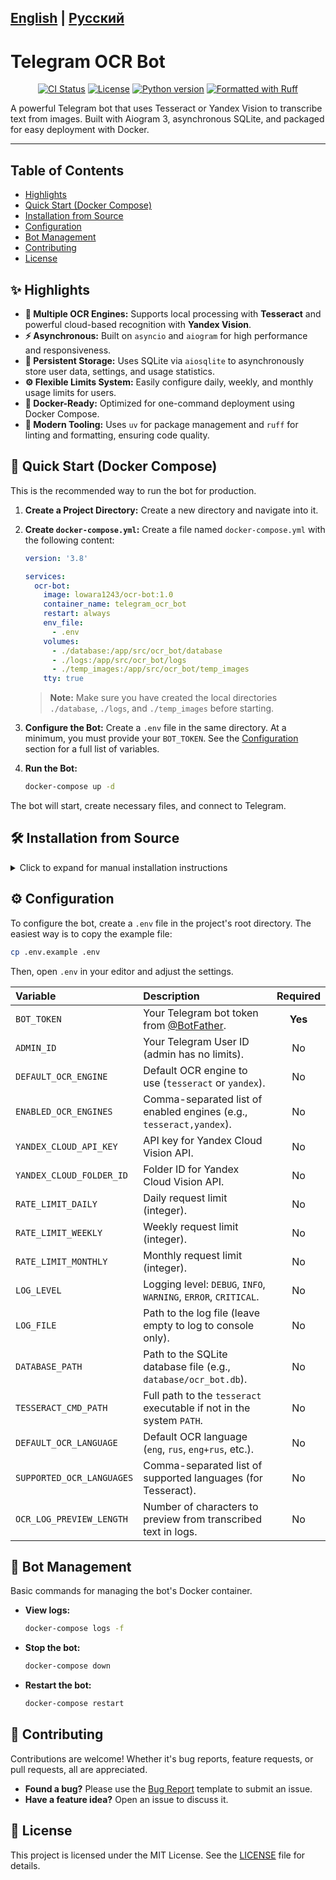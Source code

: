 [English](README.md) | [Русский](README.ru.md)
---

# Telegram OCR Bot

<p align="center">
  <a href="https://github.com/Lowara1243/ocr-bot/actions/workflows/ci.yml"><img alt="CI Status" src="https://github.com/Lowara1243/ocr-bot/actions/workflows/ci.yml/badge.svg"></a>
  <a href="https://github.com/Lowara1243/ocr-bot/blob/main/LICENSE"><img alt="License" src="https://img.shields.io/github/license/Lowara1243/ocr-bot"></a>
  <a href="https://www.python.org/downloads/"><img src="https://img.shields.io/badge/python-3.10+-blue.svg" alt="Python version"></a>
  <a href="https://github.com/astral-sh/ruff"><img src="https://img.shields.io/endpoint?url=https://raw.githubusercontent.com/astral-sh/ruff/main/assets/badge/v2.json" alt="Formatted with Ruff"></a>
</p>

A powerful Telegram bot that uses Tesseract or Yandex Vision to transcribe text from images. Built with Aiogram 3, asynchronous SQLite, and packaged for easy deployment with Docker.

---

## Table of Contents
- [Highlights](#-highlights)
- [Quick Start (Docker Compose)](#-quick-start-docker-compose)
- [Installation from Source](#-installation-from-source)
- [Configuration](#-configuration)
- [Bot Management](#-bot-management)
- [Contributing](#-contributing)
- [License](#-License)

## ✨ Highlights

-   **🚀 Multiple OCR Engines:** Supports local processing with **Tesseract** and powerful cloud-based recognition with **Yandex Vision**.
-   **⚡️ Asynchronous:** Built on `asyncio` and `aiogram` for high performance and responsiveness.
-   **💾 Persistent Storage:** Uses SQLite via `aiosqlite` to asynchronously store user data, settings, and usage statistics.
-   **⚙️ Flexible Limits System:** Easily configure daily, weekly, and monthly usage limits for users.
-   **🐳 Docker-Ready:** Optimized for one-command deployment using Docker Compose.
-   **🔧 Modern Tooling:** Uses `uv` for package management and `ruff` for linting and formatting, ensuring code quality.

## 🚀 Quick Start (Docker Compose)

This is the recommended way to run the bot for production.

1.  **Create a Project Directory:**
    Create a new directory and navigate into it.

2.  **Create `docker-compose.yml`:**
    Create a file named `docker-compose.yml` with the following content:

    ```yaml
    version: '3.8'

    services:
      ocr-bot:
        image: lowara1243/ocr-bot:1.0
        container_name: telegram_ocr_bot
        restart: always
        env_file:
          - .env
        volumes:
          - ./database:/app/src/ocr_bot/database
          - ./logs:/app/src/ocr_bot/logs
          - ./temp_images:/app/src/ocr_bot/temp_images
        tty: true
    ```
    > **Note:** Make sure you have created the local directories `./database`, `./logs`, and `./temp_images` before starting.

3.  **Configure the Bot:**
    Create a `.env` file in the same directory. At a minimum, you must provide your `BOT_TOKEN`. See the [Configuration](#-configuration) section for a full list of variables.

4.  **Run the Bot:**
    ```bash
    docker-compose up -d
    ```

The bot will start, create necessary files, and connect to Telegram.

## 🛠️ Installation from Source

<details>
<summary>Click to expand for manual installation instructions</summary>

1.  **Clone the Repository:**
    ```bash
    git clone https://github.com/Lowara1243/ocr-bot.git
    cd ocr-bot
    ```

2.  **Install Dependencies:**
    We recommend using `uv`.
    ```bash
    # Will create .venv and install all dependencies from pyproject.toml
    uv pip install -e .
    ```

3.  **Configure the Bot:**
    Copy the example configuration file and edit it with your settings.
    ```bash
    cp .env.example .env
    nano .env
    ```

4.  **Run the Bot:**
    ```bash
    python -m src.ocr_bot.main
    ```
    </details>

## ⚙️ Configuration

To configure the bot, create a `.env` file in the project's root directory. The easiest way is to copy the example file:

```bash
cp .env.example .env
```

Then, open `.env` in your editor and adjust the settings.

| Variable                  | Description                                                          | Required |
|:--------------------------|:---------------------------------------------------------------------|:--------:|
| `BOT_TOKEN`               | Your Telegram bot token from [@BotFather](https://t.me/BotFather).   | **Yes**  |
| `ADMIN_ID`                | Your Telegram User ID (admin has no limits).                         |    No    |
| `DEFAULT_OCR_ENGINE`      | Default OCR engine to use (`tesseract` or `yandex`).                 |    No    |
| `ENABLED_OCR_ENGINES`     | Comma-separated list of enabled engines (e.g., `tesseract,yandex`).  |    No    |
| `YANDEX_CLOUD_API_KEY`    | API key for Yandex Cloud Vision API.                                 |    No    |
| `YANDEX_CLOUD_FOLDER_ID`  | Folder ID for Yandex Cloud Vision API.                               |    No    |
| `RATE_LIMIT_DAILY`        | Daily request limit (integer).                                       |    No    |
| `RATE_LIMIT_WEEKLY`       | Weekly request limit (integer).                                      |    No    |
| `RATE_LIMIT_MONTHLY`      | Monthly request limit (integer).                                     |    No    |
| `LOG_LEVEL`               | Logging level: `DEBUG`, `INFO`, `WARNING`, `ERROR`, `CRITICAL`.      |    No    |
| `LOG_FILE`                | Path to the log file (leave empty to log to console only).           |    No    |
| `DATABASE_PATH`           | Path to the SQLite database file (e.g., `database/ocr_bot.db`).      |    No    |
| `TESSERACT_CMD_PATH`      | Full path to the `tesseract` executable if not in the system `PATH`. |    No    |
| `DEFAULT_OCR_LANGUAGE`    | Default OCR language (`eng`, `rus`, `eng+rus`, etc.).                |    No    |
| `SUPPORTED_OCR_LANGUAGES` | Comma-separated list of supported languages (for Tesseract).         |    No    |
| `OCR_LOG_PREVIEW_LENGTH`  | Number of characters to preview from transcribed text in logs.       |    No    |

## 🚦 Bot Management

Basic commands for managing the bot's Docker container.

-   **View logs:**
    ```bash
    docker-compose logs -f
    ```

-   **Stop the bot:**
    ```bash
    docker-compose down
    ```

-   **Restart the bot:**
    ```bash
    docker-compose restart
    ```


## 🤝 Contributing

Contributions are welcome! Whether it's bug reports, feature requests, or pull requests, all are appreciated.

-   **Found a bug?** Please use the [Bug Report](https://github.com/Lowara1243/ocr-bot/issues/new?assignees=&labels=bug&template=bug_report.yml&title=%5BBUG%5D+) template to submit an issue.
-   **Have a feature idea?** Open an issue to discuss it.

## 📄 License

This project is licensed under the MIT License. See the [LICENSE](LICENSE) file for details.